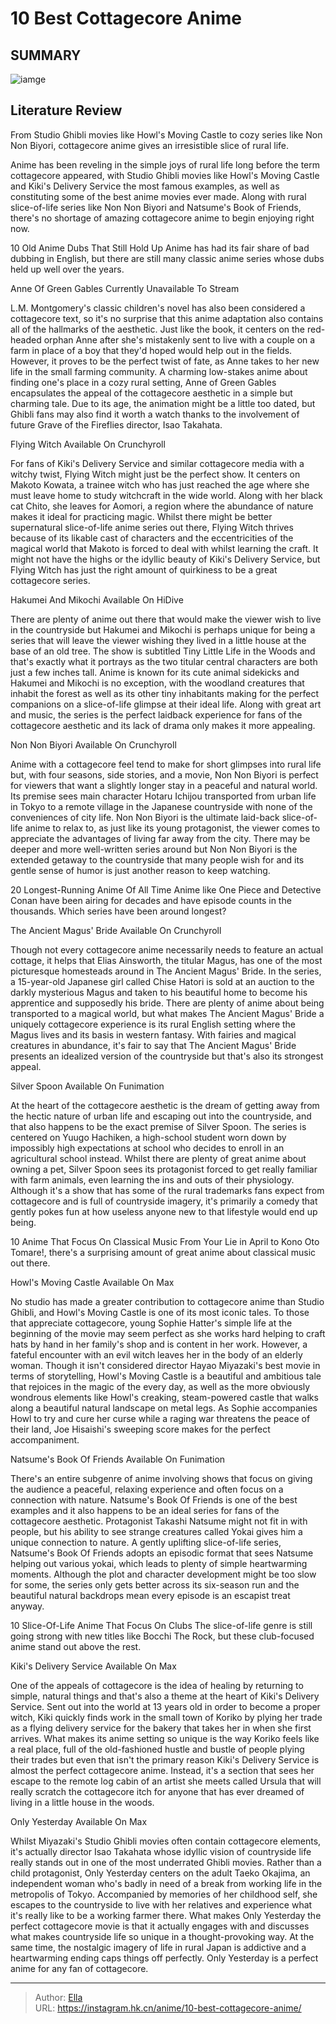 # 10 Best Cottagecore Anime


## SUMMARY 

![iamge](https://static1.srcdn.com/wordpress/wp-content/uploads/2020/11/ancient-magus-bride-chise-not-alone-2.jpg)

## Literature Review

From Studio Ghibli movies like Howl&#39;s Moving Castle to cozy series like Non Non Biyori, cottagecore anime gives an irresistible slice of rural life.





Anime has been reveling in the simple joys of rural life long before the term cottagecore appeared, with Studio Ghibli movies like Howl&#39;s Moving Castle and Kiki&#39;s Delivery Service the most famous examples, as well as constituting some of the best anime movies ever made. Along with rural slice-of-life series like Non Non Biyori and Natsume&#39;s Book of Friends, there&#39;s no shortage of amazing cottagecore anime to begin enjoying right now.
            
 
 10 Old Anime Dubs That Still Hold Up 
Anime has had its fair share of bad dubbing in English, but there are still many classic anime series whose dubs held up well over the years.












 








 Anne Of Green Gables 
Currently Unavailable To Stream
        

L.M. Montgomery&#39;s classic children&#39;s novel has also been considered a cottagecore text, so it&#39;s no surprise that this anime adaptation also contains all of the hallmarks of the aesthetic. Just like the book, it centers on the red-headed orphan Anne after she&#39;s mistakenly sent to live with a couple on a farm in place of a boy that they&#39;d hoped would help out in the fields.
However, it proves to be the perfect twist of fate, as Anne takes to her new life in the small farming community. A charming low-stakes anime about finding one&#39;s place in a cozy rural setting, Anne of Green Gables encapsulates the appeal of the cottagecore aesthetic in a simple but charming tale. Due to its age, the animation might be a little too dated, but Ghibli fans may also find it worth a watch thanks to the involvement of future Grave of the Fireflies director, Isao Takahata.





 Flying Witch 
Available On Crunchyroll
        

For fans of Kiki&#39;s Delivery Service and similar cottagecore media with a witchy twist, Flying Witch might just be the perfect show. It centers on Makoto Kowata, a trainee witch who has just reached the age where she must leave home to study witchcraft in the wide world. Along with her black cat Chito, she leaves for Aomori, a region where the abundance of nature makes it ideal for practicing magic.
Whilst there might be better supernatural slice-of-life anime series out there, Flying Witch thrives because of its likable cast of characters and the eccentricities of the magical world that Makoto is forced to deal with whilst learning the craft. It might not have the highs or the idyllic beauty of Kiki&#39;s Delivery Service, but Flying Witch has just the right amount of quirkiness to be a great cottagecore series.







 Hakumei And Mikochi 
Available On HiDive
        

There are plenty of anime out there that would make the viewer wish to live in the countryside but Hakumei and Mikochi is perhaps unique for being a series that will leave the viewer wishing they lived in a little house at the base of an old tree. The show is subtitled Tiny Little Life in the Woods and that&#39;s exactly what it portrays as the two titular central characters are both just a few inches tall.
Anime is known for its cute animal sidekicks and Hakumei and Mikochi is no exception, with the woodland creatures that inhabit the forest as well as its other tiny inhabitants making for the perfect companions on a slice-of-life glimpse at their ideal life. Along with great art and music, the series is the perfect laidback experience for fans of the cottagecore aesthetic and its lack of drama only makes it more appealing.





 Non Non Biyori 
Available On Crunchyroll
        

Anime with a cottagecore feel tend to make for short glimpses into rural life but, with four seasons, side stories, and a movie, Non Non Biyori is perfect for viewers that want a slightly longer stay in a peaceful and natural world. Its premise sees main character Hotaru Ichijou transported from urban life in Tokyo to a remote village in the Japanese countryside with none of the conveniences of city life.
Non Non Biyori is the ultimate laid-back slice-of-life anime to relax to, as just like its young protagonist, the viewer comes to appreciate the advantages of living far away from the city. There may be deeper and more well-written series around but Non Non Biyori is the extended getaway to the countryside that many people wish for and its gentle sense of humor is just another reason to keep watching.
            
 
 20 Longest-Running Anime Of All Time 
Anime like One Piece and Detective Conan have been airing for decades and have episode counts in the thousands. Which series have been around longest?








 The Ancient Magus&#39; Bride 
Available On Crunchyroll
        

Though not every cottagecore anime necessarily needs to feature an actual cottage, it helps that Elias Ainsworth, the titular Magus, has one of the most picturesque homesteads around in The Ancient Magus&#39; Bride. In the series, a 15-year-old Japanese girl called Chise Hatori is sold at an auction to the darkly mysterious Magus and taken to his beautiful home to become his apprentice and supposedly his bride.
There are plenty of anime about being transported to a magical world, but what makes The Ancient Magus&#39; Bride a uniquely cottagecore experience is its rural English setting where the Magus lives and its basis in western fantasy. With fairies and magical creatures in abundance, it&#39;s fair to say that The Ancient Magus&#39; Bride presents an idealized version of the countryside but that&#39;s also its strongest appeal.





 Silver Spoon 
Available On Funimation
        

At the heart of the cottagecore aesthetic is the dream of getting away from the hectic nature of urban life and escaping out into the countryside, and that also happens to be the exact premise of Silver Spoon. The series is centered on Yuugo Hachiken, a high-school student worn down by impossibly high expectations at school who decides to enroll in an agricultural school instead.
Whilst there are plenty of great anime about owning a pet, Silver Spoon sees its protagonist forced to get really familiar with farm animals, even learning the ins and outs of their physiology. Although it&#39;s a show that has some of the rural trademarks fans expect from cottagecore and is full of countryside imagery, it&#39;s primarily a comedy that gently pokes fun at how useless anyone new to that lifestyle would end up being.
            
 
 10 Anime That Focus On Classical Music 
From Your Lie in April to Kono Oto Tomare!, there&#39;s a surprising amount of great anime about classical music out there.








 Howl&#39;s Moving Castle 
Available On Max
        

No studio has made a greater contribution to cottagecore anime than Studio Ghibli, and Howl&#39;s Moving Castle is one of its most iconic tales. To those that appreciate cottagecore, young Sophie Hatter&#39;s simple life at the beginning of the movie may seem perfect as she works hard helping to craft hats by hand in her family&#39;s shop and is content in her work. However, a fateful encounter with an evil witch leaves her in the body of an elderly woman.
Though it isn&#39;t considered director Hayao Miyazaki&#39;s best movie in terms of storytelling, Howl&#39;s Moving Castle is a beautiful and ambitious tale that rejoices in the magic of the every day, as well as the more obviously wondrous elements like Howl&#39;s creaking, steam-powered castle that walks along a beautiful natural landscape on metal legs. As Sophie accompanies Howl to try and cure her curse while a raging war threatens the peace of their land, Joe Hisaishi&#39;s sweeping score makes for the perfect accompaniment.







 Natsume&#39;s Book Of Friends 
Available On Funimation
        

There&#39;s an entire subgenre of anime involving shows that focus on giving the audience a peaceful, relaxing experience and often focus on a connection with nature. Natsume&#39;s Book Of Friends is one of the best examples and it also happens to be an ideal series for fans of the cottagecore aesthetic. Protagonist Takashi Natsume might not fit in with people, but his ability to see strange creatures called Yokai gives him a unique connection to nature.
A gently uplifting slice-of-life series, Natsume&#39;s Book Of Friends adopts an episodic format that sees Natsume helping out various yokai, which leads to plenty of simple heartwarming moments. Although the plot and character development might be too slow for some, the series only gets better across its six-season run and the beautiful natural backdrops mean every episode is an escapist treat anyway.
            
 
 10 Slice-Of-Life Anime That Focus On Clubs 
The slice-of-life genre is still going strong with new titles like Bocchi The Rock, but these club-focused anime stand out above the rest.








 Kiki&#39;s Delivery Service 
Available On Max
        

One of the appeals of cottagecore is the idea of healing by returning to simple, natural things and that&#39;s also a theme at the heart of Kiki&#39;s Delivery Service. Sent out into the world at 13 years old in order to become a proper witch, Kiki quickly finds work in the small town of Koriko by plying her trade as a flying delivery service for the bakery that takes her in when she first arrives.
What makes its anime setting so unique is the way Koriko feels like a real place, full of the old-fashioned hustle and bustle of people plying their trades but even that isn&#39;t the primary reason Kiki&#39;s Delivery Service is almost the perfect cottagecore anime. Instead, it&#39;s a section that sees her escape to the remote log cabin of an artist she meets called Ursula that will really scratch the cottagecore itch for anyone that has ever dreamed of living in a little house in the woods.





 Only Yesterday 
Available On Max
        

Whilst Miyazaki&#39;s Studio Ghibli movies often contain cottagecore elements, it&#39;s actually director Isao Takahata whose idyllic vision of countryside life really stands out in one of the most underrated Ghibli movies. Rather than a child protagonist, Only Yesterday centers on the adult Taeko Okajima, an independent woman who&#39;s badly in need of a break from working life in the metropolis of Tokyo.
Accompanied by memories of her childhood self, she escapes to the countryside to live with her relatives and experience what it&#39;s really like to be a working farmer there. What makes Only Yesterday the perfect cottagecore movie is that it actually engages with and discusses what makes countryside life so unique in a thought-provoking way. At the same time, the nostalgic imagery of life in rural Japan is addictive and a heartwarming ending caps things off perfectly. Only Yesterday is a perfect anime for any fan of cottagecore.

---

> Author: [Ella](https://instagram.hk.cn/)  
> URL: https://instagram.hk.cn/anime/10-best-cottagecore-anime/  

